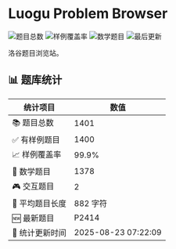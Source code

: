 # Luogu Problem Browser

<!-- BADGES_START -->
![题目总数](https://img.shields.io/badge/题目总数-1401-blue) ![样例覆盖率](https://img.shields.io/badge/样例覆盖率-99.9%-green) ![数学题目](https://img.shields.io/badge/数学题目-1378-purple) ![最后更新](https://img.shields.io/badge/最后更新-2025-08-23-brightgreen)
<!-- BADGES_END -->


洛谷题目浏览站。


<!-- STATS_START -->

## 📊 题库统计

| 统计项目 | 数值 |
|---------|------|
| 📚 题目总数 | 1401 |
| ✅ 有样例题目 | 1400 |
| 📈 样例覆盖率 | 99.9% |
| 🧮 数学题目 | 1378 |
| 🎮 交互题目 | 2 |
| 📝 平均题目长度 | 882 字符 |
| 🆕 最新题目 | P2414 |
| 🔄 统计更新时间 | 2025-08-23 07:22:09 |

<!-- STATS_END -->
